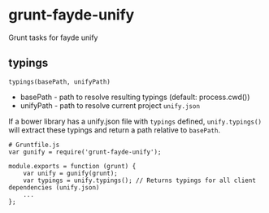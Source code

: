# grunt-fayde-unify
Grunt tasks for fayde unify

## typings

`typings(basePath, unifyPath)`
- basePath - path to resolve resulting typings (default: process.cwd())
- unifyPath - path to resolve current project `unify.json`

If a bower library has a unify.json file with `typings` defined, `unify.typings()` will extract these typings and return a path relative to `basePath`.

```
# Gruntfile.js
var gunify = require('grunt-fayde-unify');

module.exports = function (grunt) {
    var unify = gunify(grunt);
    var typings = unify.typings(); // Returns typings for all client dependencies (unify.json)
    ...
};
```
